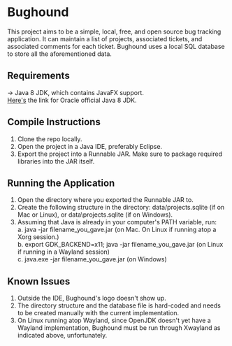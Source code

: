 # Bughound

This project aims to be a simple, local, free, and open source bug tracking application. It can maintain a list of projects, associated tickets, and associated comments for each ticket. Bughound uses a local SQL database to store all the aforementioned data.


## Requirements
→ Java 8 JDK, which contains JavaFX support.  
[Here's](https://www.oracle.com/java/technologies/javase/javase8u211-later-archive-downloads.html) the link for Oracle official Java 8 JDK.
## Compile Instructions
1. Clone the repo locally.
2. Open the project in a Java IDE, preferably Eclipse.
3. Export the project into a Runnable JAR. Make sure to package required libraries into the JAR itself.

## Running the Application

1. Open the directory where you exported the Runnable JAR to.
2. Create the following structure in the directory: data/projects.sqlite (if on Mac or Linux), or data\projects.sqlite (if on Windows).
3. Assuming that Java is already in your computer's PATH variable, run:  
	a. java -jar filename\_you\_gave.jar (on Mac. On Linux if running atop a Xorg session.)  
	b. export GDK\_BACKEND=x11; java -jar filename\_you\_gave.jar (on Linux if running in a Wayland session)  
	c. java.exe -jar filename\_you\_gave.jar (on Windows)  

## Known Issues

1. Outside the IDE, Bughound's logo doesn't show up.
2. The directory structure and the database file is hard-coded and needs to be created manually with the current implementation.
3. On Linux running atop Wayland, since OpenJDK doesn't yet have a Wayland implementation, Bughound must be run through Xwayland as indicated above, unfortunately.
